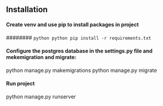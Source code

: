 ## Installation
#### Create venv and use pip to install packages in project
######## ```python python pip install -r requirements.txt```

#### Configure the postgres database in the settings.py file and mekemigration and migrate:
python manage.py makemigrations
python manage.py migrate

#### Run project
python manage.py runserver

